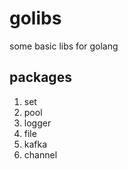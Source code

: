 # golibs
some basic libs for golang

## packages
1. set
2. pool
3. logger
4. file
5. kafka
6. channel
